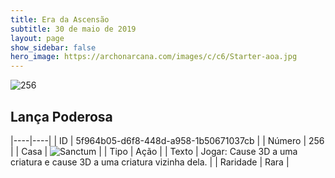 ```yaml
---
title: Era da Ascensão
subtitle: 30 de maio de 2019
layout: page
show_sidebar: false
hero_image: https://archonarcana.com/images/c/c6/Starter-aoa.jpg
---
```


![256](https://cdn.keyforgegame.com/media/card_front/pt/435_256_6MHC6X3C2FG7_pt.png)

## Lança Poderosa

|----|----|
| ID | 5f964b05-d6f8-448d-a958-1b50671037cb |
| Número | 256 |
| Casa | ![Sanctum](https://archonarcana.com/images/thumb/c/c7/Sanctum.png/22px-Sanctum.png "Santuário") |
| Tipo | Ação |
| Texto | Jogar: Cause 3D a uma criatura e cause 3D a uma criatura vizinha dela. |
| Raridade | Rara |
